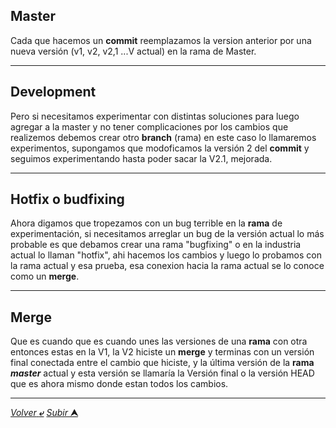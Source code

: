 ## Master

Cada que hacemos un **commit** reemplazamos la version anterior por una nueva versión (v1, v2, v2,1 ...V actual) en la rama de Master.

---
## Development
Pero si necesitamos experimentar con distintas soluciones para luego agregar a la master y no tener complicaciones por los cambios que realizemos debemos crear otro **branch** (rama) en este caso lo llamaremos experimentos, supongamos que modoficamos la versión 2 del **commit** y seguimos experimentando hasta poder sacar la V2.1, mejorada.

---
## Hotfix o budfixing
Ahora digamos que tropezamos con un bug terrible en la **rama** de experimentación, si necesitamos arreglar un bug de la versión actual lo más probable es que debamos crear una rama "bugfixing" o en la industria actual lo llaman "hotfix", ahi hacemos los cambios y luego lo probamos con la rama actual y esa prueba, esa conexion hacia la rama actual se lo conoce como un **merge**.

---
## Merge
Que es cuando que es cuando unes las versiones de una **rama** con otra entonces estas en la V1, la V2 hiciste un **merge** y terminas con un versión final conectada entre el cambio que hiciste, y la última versión de la **rama** ***master*** actual y esta versión se llamaría la Versión final o la versión HEAD que es ahora mismo donde estan todos los cambios.

---
[*Volver* **&ldca;**](README.md "Ir a Readme") [*Subir* **&#11165;**](# "Ir al título")
